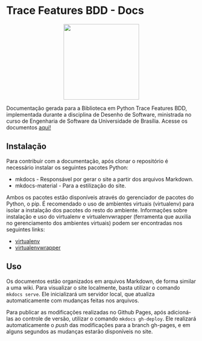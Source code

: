 # Trace Features BDD - Docs

<p align="center">
  <img src="https://trace-features-bdd.github.io/trace_feature_docs/img/mini-logo.png" width="200px" height="200px"/></p>

Documentação gerada para a Biblioteca em Python Trace Features BDD, implementada durante a disciplina de Desenho de Software, ministrada no curso de Engenharia de Software da Universidade de Brasília. Acesse os documentos [aqui!](https://trace-features-bdd.github.io/trace_feature_docs/)

## Instalação
Para contribuir com a documentação, após clonar o repositório é necessário instalar os seguintes pacotes Python:
* mkdocs - Responsável por gerar o site a partir dos arquivos Markdown.
* mkdocs-material - Para a estilização do site.

Ambos os pacotes estão disponíveis através do gerenciador de pacotes do Python, o pip. É recomendado o uso de ambientes virtuais (virtualenv) para isolar a instalação dos pacotes do resto do ambiente. Informações sobre instalação e uso do virtualenv e virtualenvwrapper (ferramenta que auxilia no gerenciamento dos ambientes virtuais) podem ser encontradas nos seguintes links:
* [virtualenv](https://virtualenv.pypa.io/en/stable/installation/)
* [virtualenvwrapper](https://virtualenvwrapper.readthedocs.io/en/latest/install.html/)

## Uso
Os documentos estão organizados em arquivos Markdown, de forma similar a uma wiki. Para visualizar o site localmente, basta utilizar o comando `mkdocs serve`. Ele inicializará um servidor local, que atualiza automaticamente com mudanças feitas nos arquivos.

Para publicar as modificações realizadas no Github Pages, após adicioná-las ao controle de versão, utilizar o comando `mkdocs gh-deploy`. Ele realizará automaticamente o _push_ das modificações para a branch gh-pages, e em alguns segundos as mudanças estarão disponíveis no site.

